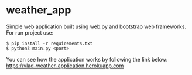 # weather_app
Simple web application built using web.py and
bootstrap web frameworks.
For run project use:
```angular2html
$ pip install -r requirements.txt
$ python3 main.py <port>
```
You can see how the application works by following the link below:
https://vlad-weather-application.herokuapp.com
